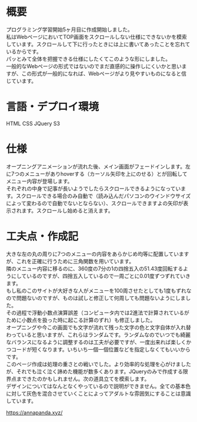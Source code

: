# 概要
プログラミング学習開始5ヶ月目に作成開始しました。  
私はWebページにおいてTOP画面をスクロールしない仕様にできないかを模索しています。スクロールして下に行ったときには上に書いてあったことを忘れているからです。  
パッとみて全体を把握できる仕様にしたくてこのような形にしました。  
一般的なWebページの形式ではないのでまだ直感的に操作しにくいかと思いますが、この形式が一般的になれば、Webページがより見やすいものになると信じています。
# 言語・デプロイ環境
HTML    CSS    JQuery    S3
# 仕様
オープニングアニメーションが流れた後、メイン画面がフェードインします。左に7つのメニューがありhoverする（カーソル矢印を上にのせる）とが回転してメニュー内容が登場します。  
それぞれの中身で記事が長いようでしたらスクロールできるようになっています。スクロールできる場合のみ自動で（読み込んだパソコンのウインドウサイズによって変わるので自動でないとならない）、スクロールできますよの矢印が表示されます。スクロールし始めると消えます。
# 工夫点・作成記
大きな左の丸の周りに7つのメニューの内容をあらかじめ均等に配置していますが、これを正確に行うために三角関数を用いています。  
隣のメニュー内容に移るのに、360度の7分の1の四捨五入の51.43度回転するようにしているのですが、四捨五入しているので一周ごとに0.01度ずつずれていきます。  
もし私のこのサイトが大好きな人がメニューを100周させたとしても1度もずれなので問題ないのですが、ものは試しと修正して何周しても問題ないようにしました。  
その過程で浮動小数点演算誤差（コンピュータ内では2進法で計算されているがために小数点を扱った時に起こる計算のずれ）も修正しました。  
オープニングや今この画面でも文字が流れて残った文字の色と文字自体が入れ替わっていると思いますが、これらはランダムです。ランダムなのでいつでも綺麗なバランスになるように調整するのは工夫が必要ですが、一度出来れば楽しくかつコードが短くなります。いちいち一個一個位置などを指定しなくてもいいからです。  
このページ作成は処理の重さとの戦いでした。より効率的な処理を心がけましたが、それでも泣く泣く諦めた機能が数多くあります。JQueryのみで作成する限界点まできたのかもしれません。次の道具立てを模索します。  
デザインについてはなんとなくやっているので説明ができません。全ての基本色に対して灰色を混合させていくことによってアダルトな雰囲気にすることは意識しています。  

https://annapanda.xyz/
